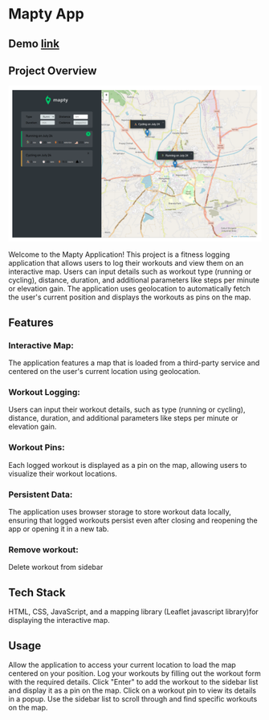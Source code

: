 
# Mapty App

## Demo  <a href="https://somnath64.github.io/mapty-app/">link</a>

## Project Overview

<img src="https://github.com/Somnath64/mapty-app/blob/main/images/Mapty%20-app%20.png" alt="project image">

Welcome to the Mapty Application! This project is a fitness logging application that allows users to log their workouts and view them on an interactive map. Users can input details such as workout type (running or cycling), distance, duration, and additional parameters like steps per minute or elevation gain. The application uses geolocation to automatically fetch the user's current position and displays the workouts as pins on the map. 

## Features
<p><h3>Interactive Map:</h3> The application features a map that is loaded from a third-party service and centered on the user's current location using geolocation.</p>

<p><h3>Workout Logging:</h3> Users can input their workout details, such as type (running or cycling), distance, duration, and additional parameters like steps per minute or elevation gain.</p>

<p><h3>Workout Pins:</h3> Each logged workout is displayed as a pin on the map, allowing users to visualize their workout locations.</p>

<p><h3>Persistent Data:</h3> The application uses browser storage to store workout data locally, ensuring that logged workouts persist even after closing and reopening the app or opening it in a new tab.</p>

<p><h3>Remove workout:</h3> Delete workout from sidebar </p>

## Tech Stack
 HTML, CSS, JavaScript, and a mapping library (Leaflet javascript library)for displaying the interactive map.

## Usage
Allow the application to access your current location to load the map centered on your position.
Log your workouts by filling out the workout form with the required details.
Click "Enter" to add the workout to the sidebar list and display it as a pin on the map.
Click on a workout pin to view its details in a popup.
Use the sidebar list to scroll through and find specific workouts on the map.
